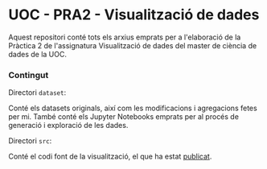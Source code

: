 # UOC - PRA2 - Visualització de dades

Aquest repositori conté tots els arxius emprats per a l'elaboració de la Pràctica 2 de l'assignatura Visualització de dades del master de ciència de dades de la UOC.

### Contingut

Directori `dataset`:

Conté els datasets originals, així com les modificacions i agregacions fetes per mi. També conté els Jupyter Notebooks emprats per al procés de generació i exploració de les dades.

Directori `src`:

Conté el codi font de la visualització, el que ha estat [publicat](https://andreu.website/uoc/dataviz/pra2/).

